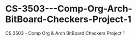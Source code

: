 # CS-3503---Comp-Org-Arch-BitBoard-Checkers-Project-1
CS 3503 - Comp Org &amp; Arch BitBoard Checkers Project 1
